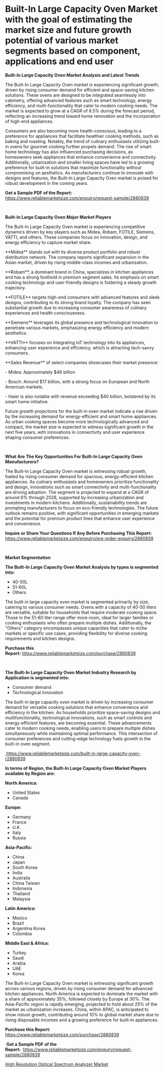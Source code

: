 <p><h1>Built-In Large Capacity Oven Market with the goal of estimating the market size and future growth potential of various market segments based on component, applications and end user</h1></p><p><strong>Built-In Large Capacity Oven Market Analysis and Latest Trends</strong></p>
<p><p>The Built-In Large Capacity Oven market is experiencing significant growth, driven by rising consumer demand for efficient and space-saving kitchen solutions. These ovens are designed to be integrated seamlessly into cabinetry, offering advanced features such as smart technology, energy efficiency, and multi-functionality that cater to modern cooking needs. The market is expected to grow at a CAGR of 8.5% during the forecast period, reflecting an increasing trend toward home renovation and the incorporation of high-end appliances.</p><p>Consumers are also becoming more health-conscious, leading to a preference for appliances that facilitate healthier cooking methods, such as baking and roasting. Notably, the trend of culinary enthusiasts utilizing built-in ovens for gourmet cooking further propels demand. The rise of smart home technology has also influenced purchasing decisions, as homeowners seek appliances that enhance convenience and connectivity. Additionally, urbanization and smaller living spaces have led to a growing preference for built-in solutions that maximize functionality without compromising on aesthetics. As manufacturers continue to innovate with designs and features, the Built-In Large Capacity Oven market is poised for robust development in the coming years.</p></p>
<p><strong>Get a Sample PDF of the Report:&nbsp;</strong> <a href="https://www.reliablemarketsize.com/enquiry/request-sample/2880839?utm_campaign=2316&utm_medium=2&utm_source=Github&utm_content=ia&utm_term=12032025&utm_id=built-in-large-capacity-oven">https://www.reliablemarketsize.com/enquiry/request-sample/2880839</a></p>
<p>&nbsp;</p>
<p><strong>Built-In Large Capacity Oven Major Market Players</strong></p>
<p><p>The Built-In Large Capacity Oven market is experiencing competitive dynamics driven by key players such as Midea, Robam, FOTILE, Siemens, VATTI, and others. These companies focus on innovation, design, and energy efficiency to capture market share.</p><p>**Midea** stands out with its diverse product portfolio and robust distribution network. The company reports significant expansion in the Asian market, driven by rising middle-class incomes and urbanization. </p><p>**Robam**, a dominant brand in China, specializes in kitchen appliances and has a strong foothold in premium segment sales. Its emphasis on smart cooking technology and user-friendly designs is fostering a steady growth trajectory. </p><p>**FOTILE** targets high-end consumers with advanced features and sleek designs, contributing to its strong brand loyalty. The company has seen substantial growth due to increasing consumer awareness of culinary experiences and health consciousness.</p><p>**Siemens** leverages its global presence and technological innovation to penetrate various markets, emphasizing energy efficiency and modern aesthetics. </p><p>**VATTI** focuses on integrating IoT technology into its appliances, enhancing user experience and efficiency, which is attracting tech-savvy consumers. </p><p>**Sales Revenue** of select companies showcases their market presence: </p><p>- Midea: Approximately $46 billion </p><p>- Bosch: Around $17 billion, with a strong focus on European and North American markets. </p><p>- Haier is also notable with revenue exceeding $40 billion, bolstered by its smart home initiative.</p><p>Future growth projections for the built-in oven market indicate a rise driven by the increasing demand for energy-efficient and smart home appliances. As urban cooking spaces become more technologically advanced and compact, the market size is expected to witness significant growth in the next five years, with innovations in connectivity and user experience shaping consumer preferences.</p></p>
<p>&nbsp;</p>
<p><strong>What Are The Key Opportunities For Built-In Large Capacity Oven Manufacturers?</strong></p>
<p><p>The Built-In Large Capacity Oven market is witnessing robust growth, fueled by rising consumer demand for spacious, energy-efficient kitchen appliances. As culinary enthusiasts and homeowners prioritize functionality and design, innovations such as smart connectivity and multi-functionality are driving adoption. The segment is projected to expand at a CAGR of around 6% through 2028, supported by increasing urbanization and investments in modern kitchens. Additionally, sustainability trends are prompting manufacturers to focus on eco-friendly technologies. The future outlook remains positive, with significant opportunities in emerging markets and the potential for premium product lines that enhance user experience and convenience.</p></p>
<p><strong>Inquire or Share Your Questions If Any Before Purchasing This Report:</strong> <a href="https://www.reliablemarketsize.com/enquiry/pre-order-enquiry/2880839?utm_campaign=2316&utm_medium=2&utm_source=Github&utm_content=ia&utm_term=12032025&utm_id=built-in-large-capacity-oven">https://www.reliablemarketsize.com/enquiry/pre-order-enquiry/2880839</a></p>
<p>&nbsp;</p>
<p><strong>Market Segmentation</strong></p>
<p><strong>The Built-In Large Capacity Oven Market Analysis by types is segmented into:</strong></p>
<p><ul><li>40-50L</li><li>51-60L</li><li>Others</li></ul></p>
<p><p>The built-in large capacity oven market is segmented primarily by size, catering to various consumer needs. Ovens with a capacity of 40-50 liters are versatile, suitable for households that require moderate cooking space. Those in the 51-60 liter range offer more room, ideal for larger families or cooking enthusiasts who often prepare multiple dishes. Additionally, the "Others" category encompasses unique capacities that cater to niche markets or specific use cases, providing flexibility for diverse cooking requirements and kitchen designs.</p></p>
<p><strong>Purchase this Report:&nbsp;</strong><a href="https://www.reliablemarketsize.com/purchase/2880839?utm_campaign=2316&utm_medium=2&utm_source=Github&utm_content=ia&utm_term=12032025&utm_id=built-in-large-capacity-oven">https://www.reliablemarketsize.com/purchase/2880839</a></p>
<p>&nbsp;</p>
<p><strong>The Built-In Large Capacity Oven Market Industry Research by Application is segmented into:</strong></p>
<p><ul><li>Consumer demand</li><li>Technological innovation</li></ul></p>
<p><p>The built-in large capacity oven market is driven by increasing consumer demand for versatile cooking solutions that enhance convenience and efficiency in the kitchen. As households prioritize space-saving designs and multifunctionality, technological innovations, such as smart controls and energy-efficient features, are becoming essential. These advancements cater to modern cooking needs, enabling users to prepare multiple dishes simultaneously while maintaining optimal performance. This intersection of consumer preferences and cutting-edge technology fuels growth in the built-in oven segment.</p></p>
<p><a href="https://www.reliablemarketsize.com/built-in-large-capacity-oven-r2880839?utm_campaign=2316&utm_medium=2&utm_source=Github&utm_content=ia&utm_term=12032025&utm_id=built-in-large-capacity-oven">&nbsp;https://www.reliablemarketsize.com/built-in-large-capacity-oven-r2880839</a></p>
<p><strong>In terms of Region, the Built-In Large Capacity Oven Market Players available by Region are:</strong></p>
<p>
    <p> <strong> North America: </strong>
        <ul>
            <li>United States</li>
            <li>Canada</li>
        </ul>
        </p> 
    <p> <strong> Europe: </strong>
        <ul>
            <li>Germany</li>
            <li>France</li>
            <li>U.K.</li>
            <li>Italy</li>
            <li>Russia</li>
        </ul>
        </p> 
    <p> <strong> Asia-Pacific: </strong>
        <ul>
            <li>China</li>
            <li>Japan</li>
            <li>South Korea</li>
            <li>India</li>
            <li>Australia</li>
            <li>China Taiwan</li>
            <li>Indonesia</li>
            <li>Thailand</li>
            <li>Malaysia</li>
        </ul>
        </p> 
    <p> <strong> Latin America: </strong>
        <ul>
            <li>Mexico</li>
            <li>Brazil</li>
            <li>Argentina Korea</li>
            <li>Colombia</li>
        </ul>
        </p> 
    <p> <strong> Middle East & Africa: </strong>
        <ul>
            <li>Turkey</li>
            <li>Saudi</li>
            <li>Arabia</li>
            <li>UAE</li>
            <li>Korea</li>
        </ul>
    </p>
    </p>
<p><p>The Built-In Large Capacity Oven market is witnessing significant growth across various regions, driven by rising consumer demand for advanced kitchen appliances. North America is expected to dominate the market with a share of approximately 35%, followed closely by Europe at 30%. The Asia-Pacific region is rapidly emerging, projected to hold about 25% of the market as urbanization increases. China, within APAC, is anticipated to show robust growth, contributing around 10% to global market share due to rising disposable incomes and a growing preference for built-in appliances.</p></p>
<p><strong>Purchase this Report: </strong><a href="https://www.reliablemarketsize.com/purchase/2880839?utm_campaign=2316&utm_medium=2&utm_source=Github&utm_content=ia&utm_term=12032025&utm_id=built-in-large-capacity-oven">https://www.reliablemarketsize.com/purchase/2880839</a></p>
<p>&nbsp;<strong>Get a Sample PDF of the Report:&nbsp;&nbsp;</strong><a href="https://www.reliablemarketsize.com/enquiry/request-sample/2880839?utm_campaign=2316&utm_medium=2&utm_source=Github&utm_content=ia&utm_term=12032025&utm_id=built-in-large-capacity-oven">https://www.reliablemarketsize.com/enquiry/request-sample/2880839</a></p>
<p><strong></strong></p>
<p><p><a href="https://github.com/gerdabatiskzv9/Market-Research-Report-List-1/blob/main/high-resolution-optical-spectrum-analyzer-market.md?utm_campaign=2316&utm_medium=2&utm_source=Github&utm_content=ia&utm_term=12032025&utm_id=built-in-large-capacity-oven">High Resolution Optical Spectrum Analyzer Market</a></p></p>